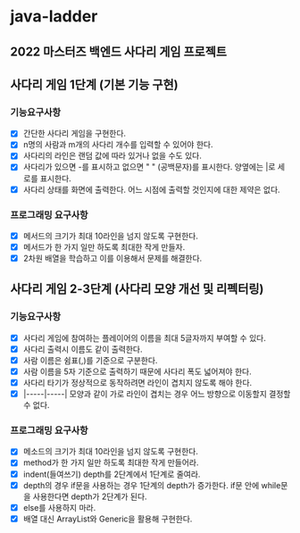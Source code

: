 # java-ladder
## 2022 마스터즈 백엔드 사다리 게임 프로젝트
## 사다리 게임 1단계 (기본 기능 구현)
### 기능요구사항
-[x] 간단한 사다리 게임을 구현한다.
-[x] n명의 사람과 m개의 사다리 개수를 입력할 수 있어야 한다.
-[x] 사다리의 라인은 랜덤 값에 따라 있거나 없을 수도 있다.
-[x] 사다리가 있으면 -를 표시하고 없으면 " " (공백문자)를 표시한다. 양옆에는 |로 세로를 표시한다.
-[x] 사다리 상태를 화면에 출력한다. 어느 시점에 출력할 것인지에 대한 제약은 없다.

### 프로그래밍 요구사항
- [x] 메서드의 크기가 최대 10라인을 넘지 않도록 구현한다.
- [x] 메서드가 한 가지 일만 하도록 최대한 작게 만들자.
- [x] 2차원 배열을 학습하고 이를 이용해서 문제를 해결한다.

## 사다리 게임 2-3단계 (사다리 모양 개선 및 리펙터링)
### 기능요구사항
- [x] 사다리 게임에 참여하는 플레이어의 이름을 최대 5글자까지 부여할 수 있다.
- [x] 사다리 출력시 이름도 같이 출력한다.
- [x] 사람 이름은 쉼표(,)를 기준으로 구분한다.
- [x] 사람 이름을 5자 기준으로 출력하기 때문에 사다리 폭도 넓어져야 한다.
- [x] 사다리 타기가 정상적으로 동작하려면 라인이 겹치지 않도록 해야 한다.
- [x] |-----|-----| 모양과 같이 가로 라인이 겹치는 경우 어느 방향으로 이동할지 결정할 수 없다.

### 프로그래밍 요구사항
- [x] 메소드의 크기가 최대 10라인을 넘지 않도록 구현한다.
- [x] method가 한 가지 일만 하도록 최대한 작게 만들어라.
- [x] indent(들여쓰기) depth를 2단계에서 1단계로 줄여라.
- [x] depth의 경우 if문을 사용하는 경우 1단계의 depth가 증가한다. if문 안에 while문을 사용한다면 depth가 2단계가 된다.
- [x] else를 사용하지 마라.
- [x] 배열 대신 ArrayList와 Generic을 활용해 구현한다.